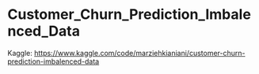 # Customer_Churn_Prediction_Imbalenced_Data

Kaggle: https://www.kaggle.com/code/marziehkianiani/customer-churn-prediction-imbalenced-data

